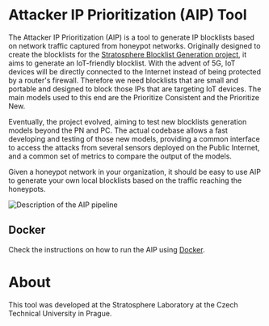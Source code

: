 # Attacker IP Prioritization (AIP) Tool
The Attacker IP Prioritization (AIP) is a tool to generate IP blocklists based on network traffic captured from honeypot networks. Originally designed to create the blocklists for the [Stratosphere Blocklist Generation project](https://mcfp.felk.cvut.cz/publicDatasets/CTU-AIPP-BlackList/), it aims to generate an IoT-friendly blocklist. With the advent of 5G, IoT devices will be directly connected to the Internet instead of being protected by a router's firewall. Therefore we need blocklists that are small and portable and designed to block those IPs that are targeting IoT devices. The main models used to this end are the Prioritize Consistent and the Prioritize New.


Eventually, the project evolved, aiming to test new blocklists generation models beyond the PN and PC. The actual codebase allows a fast developing and testing of those new models, providing a common interface to access the attacks from several sensors deployed on the Public Internet, and a common set of metrics to compare the output of the models.


Given a honeypot network in your organization, it should be easy to use AIP to generate your own local blocklists based on the traffic reaching the honeypots.

![Description of the AIP pipeline](images/AIP_Diagram.png "AIP Tool pipeline")

## Docker

Check the instructions on how to run the AIP using [Docker](etc/docker/README.md).

# About
This tool was developed at the Stratosphere Laboratory at the Czech Technical University in Prague.
